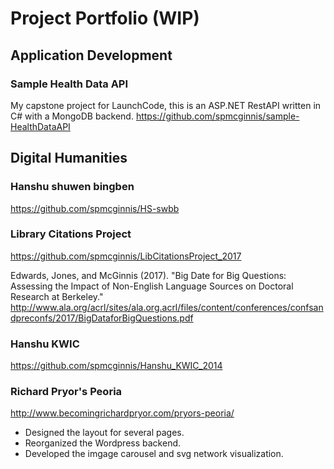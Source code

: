 # Project Portfolio (WIP)

## Application Development
### Sample Health Data API
My capstone project for LaunchCode, this is an ASP.NET RestAPI written in C# with a MongoDB backend.
https://github.com/spmcginnis/sample-HealthDataAPI

## Digital Humanities

### Hanshu shuwen bingben
https://github.com/spmcginnis/HS-swbb

### Library Citations Project
https://github.com/spmcginnis/LibCitationsProject_2017

Edwards, Jones, and McGinnis (2017). "Big Date for Big Questions: Assessing the Impact of Non-English Language Sources on Doctoral Research at Berkeley."
http://www.ala.org/acrl/sites/ala.org.acrl/files/content/conferences/confsandpreconfs/2017/BigDataforBigQuestions.pdf

### Hanshu KWIC
https://github.com/spmcginnis/Hanshu_KWIC_2014

### Richard Pryor's Peoria
http://www.becomingrichardpryor.com/pryors-peoria/
- Designed the layout for several pages.
- Reorganized the Wordpress backend.
- Developed the imgage carousel and svg network visualization.
